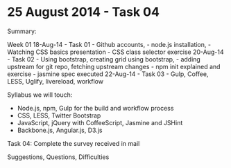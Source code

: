 25 August 2014 - Task 04
========================

Summary:

Week 01
18-Aug-14 - Task 01
	- Github accounts, 
	- node.js installation, 
	- Watching CSS basics presentation
	- CSS class selector exercise
20-Aug-14 - Task 02
	- Using bootstrap, creating grid using bootstrap, 
	- adding upstream for git repo, fetching upstream changes
	- npm init explained and exercise
	- jasmine spec executed
22-Aug-14 - Task 03
	- Gulp, Coffee, LESS, Uglify, livereload, workflow


Syllabus we will touch:
- Node.js, npm, Gulp for the build and workflow process
- CSS, LESS, Twitter Bootstrap
- JavaScript, jQuery with CoffeeScript, Jasmine and JSHint
- Backbone.js, Angular.js, D3.js

Task 04:
Complete the survey received in mail

Suggestions, Questions, Difficulties














